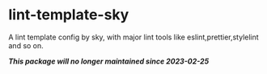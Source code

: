 # lint-template-sky

A lint template config by sky, with major lint tools like eslint,prettier,stylelint and so on.

***This package will no longer maintained since 2023-02-25***

